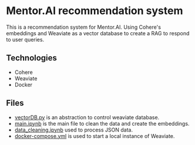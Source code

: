 # Mentor.AI recommendation system

This is a recommendation system for Mentor.AI. Using Cohere's embeddings and Weaviate as a vector database to create a RAG to respond to user queries.

## Technologies
- Cohere
- Weaviate
- Docker

## Files
- [vectorDB.py](./src/vectorDB.py) is an abstraction to control weaviate database.
- [main.ipynb](./main.ipynb) is the main file to clean the data and create the embeddings.
- [data_cleaning.ipynb](./data_cleaning.ipynb) used to process JSON data.
- [docker-compose.yml](./docker-compose.yml) is used to start a local  instance of Weaviate.